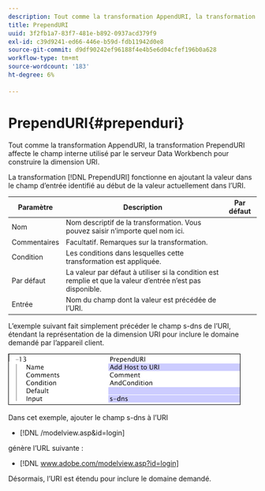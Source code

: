 ```yaml
---
description: Tout comme la transformation AppendURI, la transformation PrependURI affecte le champ interne utilisé par le serveur Data Workbench pour construire la dimension URI.
title: PrependURI
uuid: 3f2fb1a7-83f7-481e-b892-0937acd379f9
exl-id: c39d9241-ed66-446e-b59d-fdb11942d0e8
source-git-commit: d9df90242ef96188f4e4b5e6d04cfef196b0a628
workflow-type: tm+mt
source-wordcount: '183'
ht-degree: 6%

---
```


# PrependURI{#prependuri}

Tout comme la transformation AppendURI, la transformation PrependURI affecte le champ interne utilisé par le serveur Data Workbench pour construire la dimension URI.

La transformation [!DNL PrependURI] fonctionne en ajoutant la valeur dans le champ d’entrée identifié au début de la valeur actuellement dans l’URI.

| Paramètre | Description | Par défaut |
|---|---|---|
| Nom | Nom descriptif de la transformation. Vous pouvez saisir n’importe quel nom ici. |  |
| Commentaires | Facultatif. Remarques sur la transformation. |  |
| Condition | Les conditions dans lesquelles cette transformation est appliquée. |  |
| Par défaut | La valeur par défaut à utiliser si la condition est remplie et que la valeur d’entrée n’est pas disponible. |  |
| Entrée | Nom du champ dont la valeur est précédée de l’URI. |  |

L’exemple suivant fait simplement précéder le champ s-dns de l’URI, étendant la représentation de la dimension URI pour inclure le domaine demandé par l’appareil client.

![](assets/cfg_TransformationType_PrependURI.png)

Dans cet exemple, ajouter le champ s-dns à l’URI

* [!DNL /modelview.asp&id=login]

génère l’URL suivante :

* [!DNL www.adobe.com/modelview.asp?id=login]

Désormais, l’URI est étendu pour inclure le domaine demandé.
